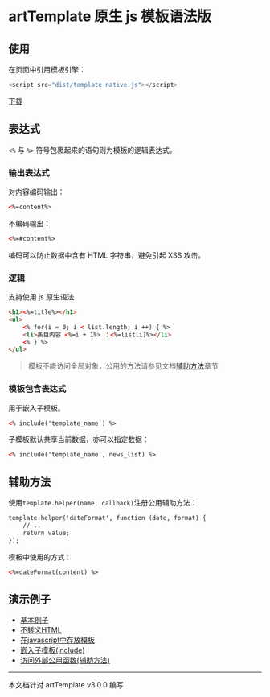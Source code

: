 # artTemplate 原生 js 模板语法版

## 使用

在页面中引用模板引擎：
```js
<script src="dist/template-native.js"></script>
```    
[下载](https://raw.github.com/visamz/art-template/master/dist/template.js)

## 表达式

`<%` 与 `%>` 符号包裹起来的语句则为模板的逻辑表达式。

### 输出表达式

对内容编码输出：
```html
<%=content%>
```
不编码输出：
```html
<%=#content%>
```   
编码可以防止数据中含有 HTML 字符串，避免引起 XSS 攻击。

### 逻辑

支持使用 js 原生语法
```html
<h1><%=title%></h1>
<ul>
    <% for(i = 0; i < list.length; i ++) { %>
    <li>条目内容 <%=i + 1%> ：<%=list[i]%></li>
    <% } %>
</ul>
```
> 模板不能访问全局对象，公用的方法请参见文档[辅助方法](#辅助方法)章节

### 模板包含表达式

用于嵌入子模板。
```html
<% include('template_name') %>
```
子模板默认共享当前数据，亦可以指定数据：
```html
<% include('template_name', news_list) %>
```
## 辅助方法

使用`template.helper(name, callback)`注册公用辅助方法：
```html
template.helper('dateFormat', function (date, format) {
    // ..
    return value;
});
```
模板中使用的方式：
```html
<%=dateFormat(content) %>
```
##	演示例子

*	[基本例子](http://aui.github.io/artTemplate/demo/template-native/basic.html)
*	[不转义HTML](http://aui.github.io/artTemplate/demo/template-native/no-escape.html)
*	[在javascript中存放模板](http://aui.github.io/artTemplate/demo/template-native/compile.html)
*	[嵌入子模板(include)](http://aui.github.io/artTemplate/demo/template-native/include.html)
*	[访问外部公用函数(辅助方法)](http://aui.github.io/artTemplate/demo/template-native/helper.html)

----------------------------------------------

本文档针对 artTemplate v3.0.0 编写
